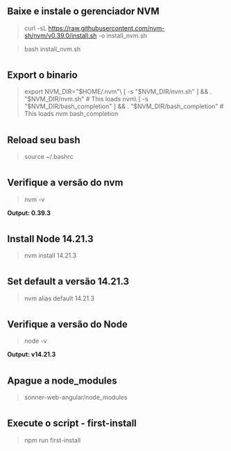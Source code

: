 ## Baixe e instale o gerenciador NVM

> curl -sL https://raw.githubusercontent.com/nvm-sh/nvm/v0.39.0/install.sh -o install_nvm.sh

> bash install_nvm.sh

#
## Export o binario

> export NVM_DIR="$HOME/.nvm"\
[ -s "$NVM_DIR/nvm.sh" ] && \. "$NVM_DIR/nvm.sh"                   # This loads nvm\
[ -s "$NVM_DIR/bash_completion" ] && \. "$NVM_DIR/bash_completion" # This loads nvm bash_completion

#
## Reload seu bash
> source ~/.bashrc

#
## Verifique a versão do nvm
> nvm -v

**Output: 0.39.3**

#
## Install Node 14.21.3
> nvm install 14.21.3

#
## Set default a versão 14.21.3
> nvm alias default 14.21.3

#
## Verifique a versão do Node
> node -v

**Output: v14.21.3**

#
## Apague a node_modules

> sonner-web-angular/node_modules

#
## Execute o script - first-install
> npm run first-install 